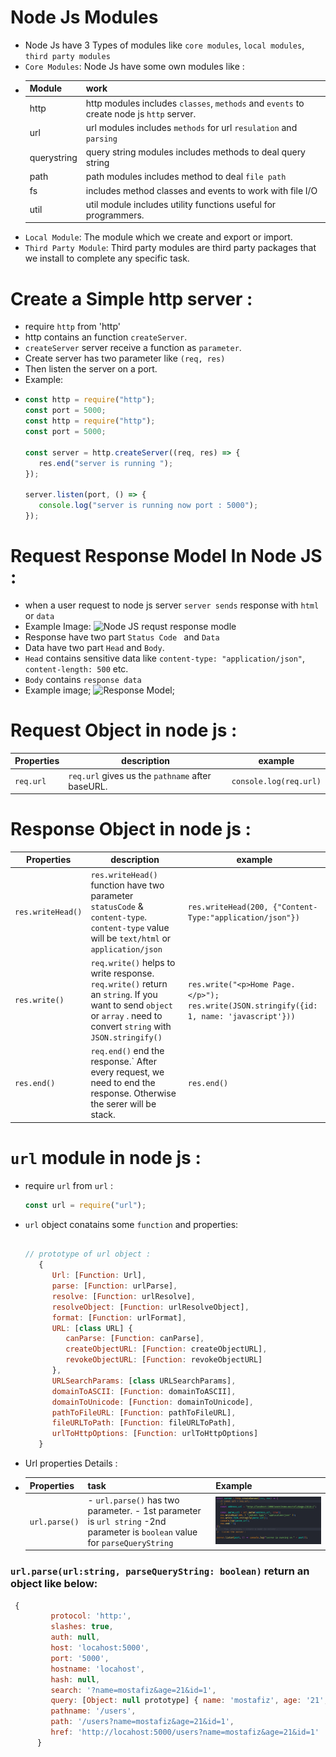 # Node Js Modules

-  Node Js have 3 Types of modules like `core modules`, `local modules`,
   `third party modules`
-  `Core Modules`: Node Js have some own modules like :
-  | Module      | work                                                                                     |
   | ----------- | ---------------------------------------------------------------------------------------- |
   | http        | http modules includes `classes`, `methods` and `events` to create node js `http` server. |
   | url         | url modules includes `methods` for url `resulation` and `parsing`                        |
   | querystring | query string modules includes methods to deal query string                               |
   | path        | path modules includes method to deal `file path`                                         |
   | fs          | includes method classes and events to work with file I/O                                 |
   | util        | util module includes utility functions useful for programmers.                           |
-  `Local Module`: The module which we create and export or import.
-  `Third Party Module`: Third party modules are third party packages that we
   install to complete any specific task.

# Create a Simple http server :

-  require `http` from 'http'
-  http contains an function `createServer`.
-  `createServer` server receive a function as `parameter`.
-  Create server has two parameter like `(req, res)`
-  Then listen the server on a port.
-  Example:
-  ```js
   const http = require("http");
   const port = 5000;
   const http = require("http");
   const port = 5000;

   const server = http.createServer((req, res) => {
      res.end("server is running ");
   });

   server.listen(port, () => {
      console.log("server is running now port : 5000");
   });
   ```

# Request Response Model In Node JS :

-  when a user request to node js server `server sends` response with `html` or
   `data`
-  Example Image: ![Node JS requst response modle]("./readme/reqres_model.jpg")
-  Response have two part `Status Code ` and `Data`
-  Data have two part `Head` and `Body`.
-  `Head` contains sensitive data like `content-type: "application/json"`,
   `content-length: 500` etc.
-  `Body` contains `response data`
-  Example image; ![Response Model](./readme/response.jpg);

# Request Object in node js :

| Properties | description                                      | example                |
| ---------- | ------------------------------------------------ | ---------------------- |
| `req.url`  | `req.url` gives us the `pathname` after baseURL. | `console.log(req.url)` |

# Response Object in node js :

| Properties        | description                                                                                                                                                         | example                                                                                          |
| ----------------- | ------------------------------------------------------------------------------------------------------------------------------------------------------------------- | ------------------------------------------------------------------------------------------------ |
| `res.writeHead()` | `res.writeHead()` function have two parameter `statusCode` & `content-type`. `content-type` value will be `text/html` or `application/json`                         | `res.writeHead(200, {"Content-Type:"application/json"})`                                         |
| `res.write()`     | `req.write()` helps to write response. `req.write()` return an `string`. If you want to send `object` or `array` . need to convert `string` with `JSON.stringify()` | `res.write("<p>Home Page.</p>");` <br/> `res.write(JSON.stringify({id: 1, name: 'javascript'}))` |
| `res.end()`       | `req.end()` end the response.` After every request, we need to end the response. Otherwise the serer will be stack.                                                 | `res.end()`                                                                                      |

# `url` module in node js :

-  require `url` from `url` :
   ```js
   const url = require("url");
   ```
-  `url` object conatains some `function` and properties:

   ```js

   // prototype of url object :
      {
         Url: [Function: Url],
         parse: [Function: urlParse],
         resolve: [Function: urlResolve],
         resolveObject: [Function: urlResolveObject],
         format: [Function: urlFormat],
         URL: [class URL] {
            canParse: [Function: canParse],
            createObjectURL: [Function: createObjectURL],
            revokeObjectURL: [Function: revokeObjectURL]
         },
         URLSearchParams: [class URLSearchParams],
         domainToASCII: [Function: domainToASCII],
         domainToUnicode: [Function: domainToUnicode],
         pathToFileURL: [Function: pathToFileURL],
         fileURLToPath: [Function: fileURLToPath],
         urlToHttpOptions: [Function: urlToHttpOptions]
      }
   ```

-  Url properties Details :
-  | Properties    | task                                                                                                                        | Example                               |
   | ------------- | --------------------------------------------------------------------------------------------------------------------------- | ------------------------------------- |
   | `url.parse()` | - `url.parse()` has two parameter. - 1st parameter is `url string` -2nd parameter is `boolean` value for `parseQueryString` | ![URL Parse](./readme/url_module.jpg) |

### `url.parse(url:string, parseQueryString: boolean)` return an object like below:

```js
 {
         protocol: 'http:',
         slashes: true,
         auth: null,
         host: 'locahost:5000',
         port: '5000',
         hostname: 'locahost',
         hash: null,
         search: '?name=mostafiz&age=21&id=1',
         query: [Object: null prototype] { name: 'mostafiz', age: '21', id: '1' },
         pathname: '/users',
         path: '/users?name=mostafiz&age=21&id=1',
         href: 'http://locahost:5000/users?name=mostafiz&age=21&id=1'
      }
```
